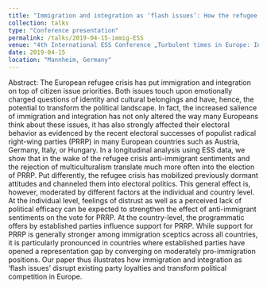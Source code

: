 ```yaml
---
title: "Immigration and integration as ‘flash issues’: How the refugee crisis has altered electoral behavior in Europe"
collection: talks
type: "Conference presentation"
permalink: /talks/2019-04-15-immig-ESS
venue: "4th International ESS Conference „Turbulent times in Europe: Instability, insecurity and inequality“"
date: 2019-04-15
location: "Mannheim, Germany"
---
```


Abstract:
The European refugee crisis has put immigration and integration on top of citizen issue priorities.
Both issues touch upon emotionally charged questions of identity and cultural belongings and have,
hence, the potential to transform the political landscape. In fact, the increased salience of
immigration and integration has not only altered the way many Europeans think about these issues,
it has also strongly affected their electoral behavior as evidenced by the recent electoral successes of
populist radical right-wing parties (PRRP) in many European countries such as Austria, Germany, Italy,
or Hungary. In a longitudinal analysis using ESS data, we show that in the wake of the refugee crisis
anti-immigrant sentiments and the rejection of multiculturalism translate much more often into the
election of PRRP. Put differently, the refugee crisis has mobilized previously dormant attitudes and
channeled them into electoral politics. This general effect is, however, moderated by different
factors at the individual and country level. At the individual level, feelings of distrust as well as a
perceived lack of political efficacy can be expected to strengthen the effect of anti-immigrant
sentiments on the vote for PRRP. At the country-level, the programmatic offers by established
parties influence support for PRRP. While support for PRRP is generally stronger among immigration sceptics
across all countries, it is particularly pronounced in countries where established parties have
opened a representation gap by converging on moderately pro-immigration positions. Our paper
thus illustrates how immigration and integration as ‘flash issues’ disrupt existing party loyalties and
transform political competition in Europe.

